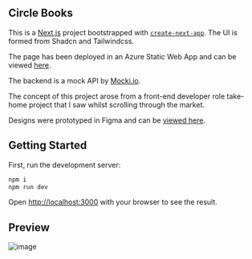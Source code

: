 ## Circle Books

This is a [Next.js](https://nextjs.org) project bootstrapped
with [`create-next-app`](https://nextjs.org/docs/app/api-reference/cli/create-next-app).
The UI is formed from Shadcn and Tailwindcss.

The page has been deployed in an Azure Static Web App and can be viewed [here](https://white-mushroom-047d02110.5.azurestaticapps.net/).

The backend is a mock API by [Mocki.io](https://mocki.io/fake-json-api).

The concept of this project arose from a front-end developer role take-home project that I saw whilst scrolling through the market.

Designs were prototyped in Figma and can be [viewed here](https://www.figma.com/proto/9QRt6dONYAiEnCHtmI6cUu/Circle---Frontend-Challenge?node-id=19-1462&t=pZbOHM7XAcUSxmZH-1). 

## Getting Started

First, run the development server:

```bash
npm i
npm run dev
```

Open [http://localhost:3000](http://localhost:3000) with your browser to see the result.

## Preview
![image](https://github.com/user-attachments/assets/0a24a4bd-ab85-4fa1-a598-d040a44ce4f9)
